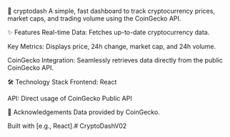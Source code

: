 🌟 cryptodash
A simple, fast dashboard to track cryptocurrency prices, market caps, and trading volume using the CoinGecko API.

✨ Features
Real-time Data: Fetches up-to-date cryptocurrency data.

Key Metrics: Displays price, 24h change, market cap, and 24h volume.

CoinGecko Integration: Seamlessly retrieves data directly from the public CoinGecko API.

🛠️ Technology Stack
Frontend: React

API: Direct usage of CoinGecko Public API

🙏 Acknowledgements
Data provided by CoinGecko.

Built with [e.g., React].#   C r y p t o D a s h V 0 2  
 